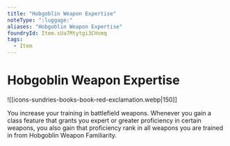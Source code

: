 ```yaml
---
title: "Hobgoblin Weapon Expertise"
noteType: ":luggage:"
aliases: "Hobgoblin Weapon Expertise"
foundryId: Item.sUa7Mtytgi3CHsmq
tags:
  - Item
---
```


# Hobgoblin Weapon Expertise
![[icons-sundries-books-book-red-exclamation.webp|150]]

You increase your training in battlefield weapons. Whenever you gain a class feature that grants you expert or greater proficiency in certain weapons, you also gain that proficiency rank in all weapons you are trained in from Hobgoblin Weapon Familiarity.
